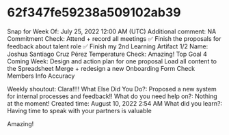 # 62f347fe59238a509102ab39

Snap for Week Of: July 25, 2022 12:00 AM (UTC)
Additional comment: NA
Commitment Check: Attend + record all meetings ✅
Finish the proposals for feedback about talent role ✅
Finish my 2nd Learning Artifact 1/2
Name: Joshua Santiago Cruz Pérez
Temperature Check: Amazing!
Top Goal 4 Coming Week: Design and action plan for one proposal
Load all content to the Spreadsheet
Merge + redesign a new Onboarding Form
Check Members Info Accuracy 

Weekly shoutout: Clara!!!!
What Else Did You Do?: Proposed a new system for internal processes and feedback!!
What do you need help on?: Nothing at the moment!
Created time: August 10, 2022 2:54 AM
What did you learn?: Having time to speak with your partners is valuable

Amazing!